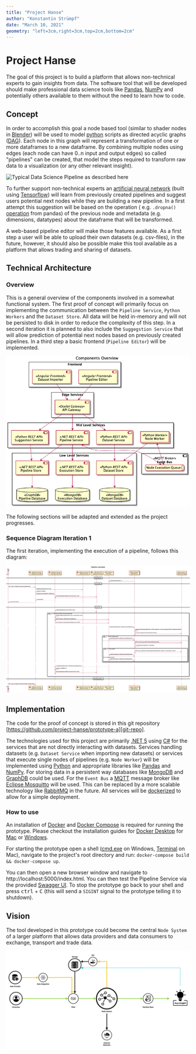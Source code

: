 ```yaml
---
title: "Project Hanse"
author: "Konstantin Strümpf"
date: "March 10, 2021"
geometry: "left=3cm,right=3cm,top=2cm,bottom=2cm"
---
```


# Project Hanse

The goal of this project is to build a platform that allows non-technical experts to gain insights from data. The
software tool that will be developed should make professional data science tools
like [Pandas](https://pandas.pydata.org/), [NumPy](https://numpy.org/) and potentially others available to them without
the need to learn how to code.

## Concept

In order to accomplish this goal a node based tool (similar to shader nodes
in [Blender](https://docs.blender.org/manual/en/2.81/addons/import_export/io_node_shaders_info.html)) will be used to
model [python](https://www.python.org/) scripts as directed acyclic
graphs ([DAG](https://en.wikipedia.org/wiki/Directed_acyclic_graph)). Each node in this graph will represent a
transformation of one or more dataframes to a new dataframe. By combining multiple nodes using edges (each node can have
0..n input and output edges) so called "pipelines" can be created, that model the steps required to transform raw data
to a visualization (or any other relevant insight).

![Typical Data Science Pipeline as described [here](https://devopedia.org/data-science)](https://devopedia.org/images/article/38/3232.1523605852.png)

To further support non-technical experts
an [artificial neural network](https://en.wikipedia.org/wiki/Artificial_neural_network) (built
using [Tensorflow](https://www.tensorflow.org/)) will learn from previously created pipelines and suggest users
potential next nodes while they are building a new pipeline. In a first attempt this suggestion will be based on the
operation (
e.g. `.dropna()` [operation](https://pandas.pydata.org/pandas-docs/stable/reference/api/pandas.DataFrame.dropna.html)
from pandas) of the previous node and metadata (e.g. dimensions, datatypes) about the dataframe that will be
transformed.

A web-based pipeline editor will make those features available. As a first step a user will be able to upload their own
datasets (e.g. csv-files), in the future, however, it should also be possible make this tool available as a platform
that allows trading and sharing of datasets.

## Technical Architecture

### Overview

This is a general overview of the components involved in a somewhat functional system. The first proof of concept will
primarily focus on implementing the communication between the `Pipeline Service`, `Python Workers` and
the `Dataset Store`. All data will be held in-memory and will not be persisted to disk in order to reduce the complexity
of this step. In a second iteration it is planned to also include the `Suggegstion Service` that will allow prediction
of potential next nodes based on previously created pipelines. In a third step a basic frontend (`Pipeline Editor`) will
be implemented.

![Architecture Diagram Overview](./docs/architecture/overview.png)

The following sections will be adapted and extended as the project progresses.

### Sequence Diagram Iteration 1

The first iteration, implementing the execution of a pipeline, follows this diagram:

![Sequence Diagram Iteration 1](./docs/sequence-diagrams/pipeline-execution.png)

## Implementation

The code for the proof of concept is stored in this git
repository [https://github.com/project-hanse/prototype-a][git-repo].

The technologies used for this project are primarily [.NET 5](https://dotnet.microsoft.com/download/dotnet/5.0)
using [C#](https://docs.microsoft.com/en-us/dotnet/csharp/) for the services that are not directly interacting with
datasets. Services handling datasets (e.g. `Dataset Service` when importing new datasets) or services that execute
single nodes of pipelines (e.g. `Node Worker`) will be implemented using [Python](https://www.python.org/) and
appropriate libraries like [Pandas](https://pandas.pydata.org/) and [NumPy](https://numpy.org/). For storing data in a
persistent way databases like [MongoDB](https://www.mongodb.com/) and [GraphDB](https://graphdb.ontotext.com/) could be
used. For the `Event Bus` a [MQTT](https://mqtt.org/) message broker like [Eclipse Mosquitto](https://mosquitto.org/)
will be used. This can be replaced by a more scalable technology like [RabbitMQ](https://www.rabbitmq.com/) in the
future. All services will be [dockerized](https://www.docker.com/) to allow for a simple deployment.

### How to use

An installation of [Docker](https://www.docker.com/) and [Docker Compose](https://docs.docker.com/compose/) is required
for running the prototype. Please checkout the installation guides
for [Docker Desktop](https://www.docker.com/products/docker-desktop)
for [Mac](https://docs.docker.com/docker-for-mac/install/)
or [Windows](https://docs.docker.com/docker-for-windows/install/).

For starting the prototype open a shell ([cmd.exe](https://g.co/kgs/U27TRZ) on
Windows, [Terminal](https://g.co/kgs/RH4MXv) on Mac), navigate to the project's root directory and run:
`docker-compose build && docker-compose up`.

You can then open a new browser window and navigate to http://localhost:5000/index.html. You can then test the Pipeline
Service via the provided [Swagger UI](https://swagger.io/tools/swagger-ui/). To stop the prototype go back to your shell
and press <kbd>ctrl</kbd> + <kbd>C</kbd> (this will send a `SIGINT` signal to the prototype telling it to shutdown).

## Vision

The tool developed in this prototype could become the central `Node System` of a larger platform that allows data
providers and data consumers to exchange, transport and trade data.

![Platform Vision](./docs/big-picture.jpg)

[git-repo]: https://github.com/project-hanse/prototype-a